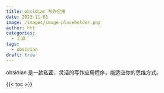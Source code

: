 ```yaml
---
title: obsidian 写作应用
date: 2023-11-01
image: /images/image-placeholder.png
author: hht
categories:
  - 工具
tags:
  - obsidian
draft: true
---
```

obsidian 是一款私密、灵活的写作应用程序，能适应你的思维方式。

<!--more-->

{{< toc >}}

